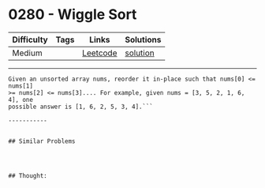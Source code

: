 # 0280 - Wiggle Sort

Difficulty  | Tags | Links | Solutions
----------- | ---- | ----- | -----
Medium |  | [Leetcode](https://leetcode.com/problems/wiggle-sort) | [solution](https://leetcode.com/problems/wiggle-sort/solution/)


-----------

```
Given an unsorted array nums, reorder it in-place such that nums[0] <= nums[1]
>= nums[2] <= nums[3].... For example, given nums = [3, 5, 2, 1, 6, 4], one
possible answer is [1, 6, 2, 5, 3, 4].```

-----------


## Similar Problems




## Thought:
